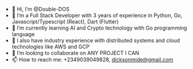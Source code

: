 - 👋 Hi, I’m @Double-DOS
- 👀 I’m a Full Stack Developer with 3 years of experience in Python, Go, Javascript/Typescript (React), Dart (Flutter)
- 🌱 I’m currently learning AI and Crypto technology with Go programming language
- 🍭 I also have industry experience with distributed systems and cloud technologies like AWS and GCP
- 💞️ I’m looking to collaborate on ANY PROJECT I CAN
- 📫 How to reach me: +2349039049828, dicksonmide@gmail.com

<!---
Double-DOS/Double-DOS is a ✨ special ✨ repository because its `README.md` (this file) appears on your GitHub profile.
You can click the Preview link to take a look at your changes.
--->
